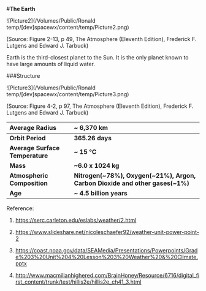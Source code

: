  #**The Earth**

![Picture2](/Volumes/Public/Ronald temp/[dev]spacewx/content/temp/Picture2.png)

(Source: Figure 2-13, p 49, The Atmosphere (Eleventh Edition), Frederick F. Lutgens and Edward J. Tarbuck)

Earth is the third-closest planet to the Sun.  It is the only planet known to have large amounts of liquid water.

###Structure

![Picture3](/Volumes/Public/Ronald temp/[dev]spacewx/content/temp/Picture3.png)

(Source: Figure 4-2, p 97, The Atmosphere (Eleventh Edition), Frederick F. Lutgens and Edward J. Tarbuck)

|**Average Radius** | **~ 6,370 km** |
| :----------------- | :------------ |
|**Orbit Period**| **365.26 days** |
| **Average Surface Temperature** | **~ 15 °C** |
|**Mass**| **~6.0 x 1024 kg** |
| **Atmospheric Composition** |**Nitrogen(~78%), Oxygen(~21%), Argon, Carbon Dioxide and other gases(~1%)**|
| **Age** | **~ 4.5 billion years** |

 

Reference:

1.	https://serc.carleton.edu/eslabs/weather/2.html

2.	https://www.slideshare.net/nicoleschaefer92/weather-unit-power-point-2

3.	https://coast.noaa.gov/data/SEAMedia/Presentations/Powerpoints/Grade%203%20Unit%204%20Lesson%203%20Weather%20&%20Climate.pptx

4.	http://www.macmillanhighered.com/BrainHoney/Resource/6716/digital_first_content/trunk/test/hillis2e/hillis2e_ch41_3.html
